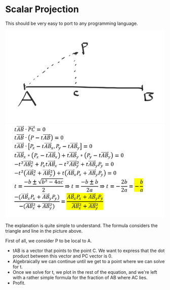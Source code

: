 # Scalar Projection

This should be very easy to port to any programming language.  

![Triangle should be here](triangle.png "Triangle")
![Formula should be here](formula.PNG "Formula")

The explanation is quite simple to understand.
The formula considers the triangle and line in the picture above.  

First of all, we consider P to be local to A.  

* tAB is a vector that points to the point C. We want to express that the dot product between this vector and PC vector is 0.  
* Algebraically we can continue until we get to a point where we can solve for t.  
* Once we solve for t, we plot in the rest of the equation, and we're left with a rather simple formula for the fraction of AB where AC lies.
* Profit.  